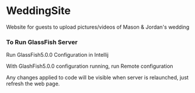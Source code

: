 # WeddingSite
Website for guests to upload pictures/videos of Mason &amp; Jordan's wedding

<h3>To Run GlassFish Server</h3>
Run GlassFish5.0.0 Configuration in Intellij

With GlashFish5.0.0 configuration running, run Remote configuration

Any changes applied to code will be visible when server is relaunched, just refresh the web page.